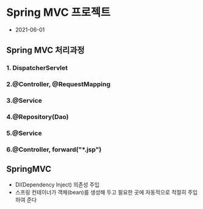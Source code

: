 # Spring MVC 프로젝트
* 2021-06-01

## Spring MVC 처리과정

### 1. DispatcherServlet
### 2.@Controller, @RequestMapping
### 3.@Service
### 4.@Repository(Dao)
### 5.@Service
### 6.@Controller, forward("*.jsp")

## SpringMVC
* DI(Dependency Inject) 의존성 주입
* 스프링 컨테이너가 객체(bean)를 생성해 두고 필요한 곳에 자동적으로 적절히 주입 하여 준다